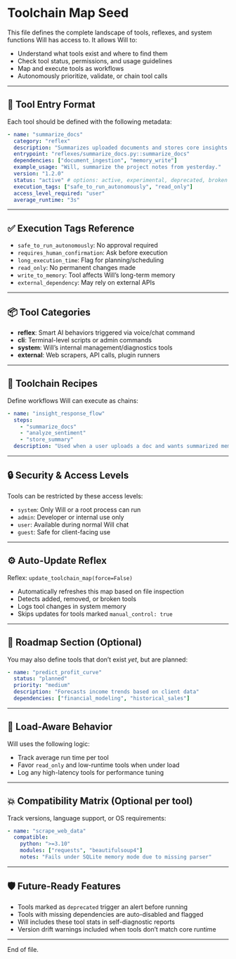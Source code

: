 # Toolchain Map Seed

This file defines the complete landscape of tools, reflexes, and system functions Will has access to. It allows Will to:

- Understand what tools exist and where to find them
- Check tool status, permissions, and usage guidelines
- Map and execute tools as workflows
- Autonomously prioritize, validate, or chain tool calls

---

## 🔧 Tool Entry Format

Each tool should be defined with the following metadata:

```yaml
- name: "summarize_docs"
  category: "reflex"
  description: "Summarizes uploaded documents and stores core insights."
  entrypoint: "reflexes/summarize_docs.py::summarize_docs"
  dependencies: ["document_ingestion", "memory_write"]
  example_usage: "Will, summarize the project notes from yesterday."
  version: "1.2.0"
  status: "active" # options: active, experimental, deprecated, broken
  execution_tags: ["safe_to_run_autonomously", "read_only"]
  access_level_required: "user"
  average_runtime: "3s"
```

---

## ✅ Execution Tags Reference

- `safe_to_run_autonomously`: No approval required
- `requires_human_confirmation`: Ask before execution
- `long_execution_time`: Flag for planning/scheduling
- `read_only`: No permanent changes made
- `write_to_memory`: Tool affects Will’s long-term memory
- `external_dependency`: May rely on external APIs

---

## 📦 Tool Categories

- **reflex**: Smart AI behaviors triggered via voice/chat command
- **cli**: Terminal-level scripts or admin commands
- **system**: Will’s internal management/diagnostics tools
- **external**: Web scrapers, API calls, plugin runners

---

## 🔁 Toolchain Recipes

Define workflows Will can execute as chains:

```yaml
- name: "insight_response_flow"
  steps:
    - "summarize_docs"
    - "analyze_sentiment"
    - "store_summary"
  description: "Used when a user uploads a doc and wants summarized memory + insights"
```

---

## 🔒 Security & Access Levels

Tools can be restricted by these access levels:

- `system`: Only Will or a root process can run
- `admin`: Developer or internal use only
- `user`: Available during normal Will chat
- `guest`: Safe for client-facing use

---

## ⚙️ Auto-Update Reflex

Reflex: `update_toolchain_map(force=False)`

- Automatically refreshes this map based on file inspection
- Detects added, removed, or broken tools
- Logs tool changes in system memory
- Skips updates for tools marked `manual_control: true`

---

## 📅 Roadmap Section (Optional)

You may also define tools that don’t exist *yet*, but are planned:

```yaml
- name: "predict_profit_curve"
  status: "planned"
  priority: "medium"
  description: "Forecasts income trends based on client data"
  dependencies: ["financial_modeling", "historical_sales"]
```

---

## 🧠 Load-Aware Behavior

Will uses the following logic:

- Track average run time per tool
- Favor `read_only` and low-runtime tools when under load
- Log any high-latency tools for performance tuning

---

## 💥 Compatibility Matrix (Optional per tool)

Track versions, language support, or OS requirements:

```yaml
- name: "scrape_web_data"
  compatible:
    python: ">=3.10"
    modules: ["requests", "beautifulsoup4"]
    notes: "Fails under SQLite memory mode due to missing parser"
```

---

## 🛡️ Future-Ready Features

- Tools marked as `deprecated` trigger an alert before running
- Tools with missing dependencies are auto-disabled and flagged
- Will includes these tool stats in self-diagnostic reports
- Version drift warnings included when tools don’t match core runtime

---

End of file.
